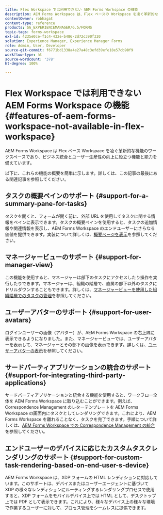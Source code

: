 ```yaml
---
title: Flex Workspace では利用できない AEM Forms Workspace の機能
description: AEM Forms Workspace は、Flex ベースの Workspace を凌ぐ革新的な機能を備えています。特徴と機能の違いについてお読みください。
contentOwner: robhagat
content-type: reference
products: SG_EXPERIENCEMANAGER/6.5/FORMS
topic-tags: forms-workspace
exl-id: 4235e0ce-f1c4-432e-b486-2d72c390f320
solution: Experience Manager, Experience Manager Forms
role: Admin, User, Developer
source-git-commit: f6771bd1338a4e27a48c3efd39efe18e57cb98f9
workflow-type: ht
source-wordcount: '378'
ht-degree: 100%

---
```


# Flex Workspace では利用できない AEM Forms Workspace の機能 {#features-of-aem-forms-workspace-not-available-in-flex-workspace}

AEM Forms Workspace は Flex ベース Workspace を凌ぐ革新的な機能のワークスペースであり、ビジネス統合とユーザー生産性の向上に役立つ機能と能力を備えています。

以下に、これらの機能の概要を簡単に示します。詳しくは、この記事の最後にある関連記事を参照してください。

## タスクの概要ペインのサポート {#support-for-a-summary-pane-for-tasks}

タスクを開くと、フォームが開く前に、外部 URL を使用してタスクに関する情報をペインに表示できます。タスクの概要ペインを使用すると、タスクの追加情報や関連情報を表示し、AEM Forms Workspace のエンドユーザーにさらなる価値を提供できます。実装について詳しくは、[概要ページを表示](/help/forms/using/displaying-information-task-summary-pane.md)を参照してください。

## マネージャービューのサポート {#support-for-manager-view}

この機能を使用すると、マネージャーは部下のタスクにアクセスしたり操作を実行したりできます。マネージャーは、組織の階層で、直属の部下以外のタスクにドリルダウンすることもできます。詳しくは、[マネージャービューを使用した組織階層でのタスクの管理](/help/forms/using/tasks-organizational-hierarchy-using-manager.md)を参照してください。

## ユーザーアバターのサポート {#support-for-user-avatars}

ログインユーザーの画像（アバター）が、AEM Forms Workspace の右上隅に表示できるようになりました。また、マネージャービューでは、ユーザーアバターを表示して、マネージャーとその部下の画像を表示できます。詳しくは、[ユーザーアバターの表示](/help/forms/using/displaying-user-avatar.md)を参照してください。

## サードパーティアプリケーションの統合のサポート {#support-for-integrating-third-party-applications}

サードパーティアプリケーションと統合する機能を使用すると、ワークフロー全体を AEM Forms Workspace に取り込むことができます。例えば、Correspondence Management のレターテンプレートを AEM Forms Workspace の画面内にタスクとしてレンダリングできます。これにより、AEM Forms Workspace を離れることなく、タスクを完了できます。手順について詳しくは、[AEM Forms Workspace での Correspondence Management の統合](/help/forms/using/integrating-correspondence-management-html-workspace.md)を参照してください。

## エンドユーザーのデバイスに応じたカスタムタスクレンダリングのサポート {#support-for-custom-task-rendering-based-on-end-user-s-device}

AEM Forms Workspace は、XDP フォームの HTML レンディションに対応しています。このサポートは、デバイスまたはユーザーエージェントに基づいて XDP の様々なレンディションにルーティングするレンダリングプロセスで使用すると、XDP フォームをモバイルデバイス上では HTML として、デスクトップ上では PDF として表示できます。これにより、様々なデバイス上の様々な環境で作業するユーザーに対して、プロセス管理をシームレスに提供できます。
